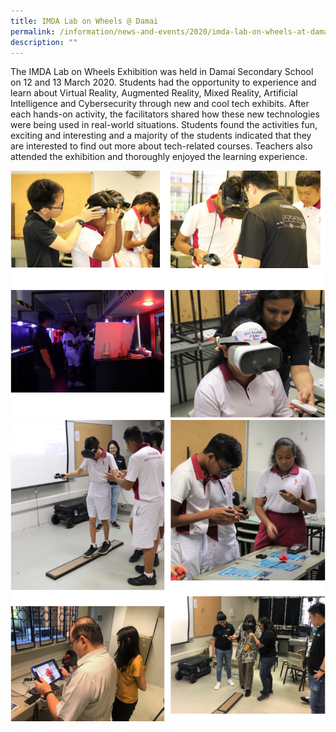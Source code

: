 ```yaml
---
title: IMDA Lab on Wheels @ Damai
permalink: /information/news-and-events/2020/imda-lab-on-wheels-at-damai
description: ""
---
```

<p>The IMDA Lab on Wheels Exhibition was held in Damai Secondary School on 12 and 13 March 2020. Students had the opportunity to experience and learn about Virtual Reality, Augmented Reality, Mixed Reality, Artificial Intelligence and Cybersecurity through new and cool tech exhibits. After each hands-on activity, the facilitators shared how these new technologies were being used in real-world situations. Students found the activities fun, exciting and interesting and a majority of the students indicated that they are interested to find out more about tech-related courses. Teachers also attended the exhibition and thoroughly enjoyed the learning experience.</p>
<img src="/images/imda1.png"><br>
<img src="/images/imda2.png">
